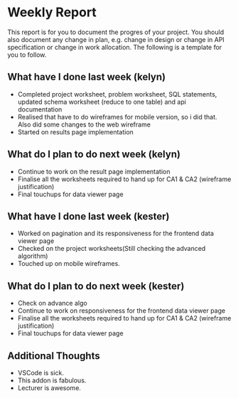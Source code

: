 # Weekly Report

This report is for you to document the progres of your project. You should also document any change in plan, e.g. change in design or change in API specification or change in work allocation. The following is a template for you to follow.

## What have I done last week (kelyn)

-   Completed project worksheet, problem worksheet, SQL statements, updated schema worksheet (reduce to one table) and api documentation
-   Realised that have to do wireframes for mobile version, so i did that. Also did some changes to the web wireframe
-   Started on results page implementation

## What do I plan to do next week (kelyn)

-   Continue to work on the result page implementation
-   Finalise all the worksheets required to hand up for CA1 & CA2 (wireframe justification)
-   Final touchups for data viewer page

## What have I done last week (kester)

-   Worked on pagination and its responsiveness for the frontend data viewer page
-   Checked on the project worksheets(Still checking the advanced algorithm)
-   Touched up on mobile wireframes.

## What do I plan to do next week (kester)

-   Check on advance algo
-   Continue to work on responsiveness for the frontend data viewer page
-   Finalise all the worksheets required to hand up for CA1 & CA2 (wireframe justification)
-   Final touchups for data viewer page

## Additional Thoughts

-   VSCode is sick.
-   This addon is fabulous.
-   Lecturer is awesome.
